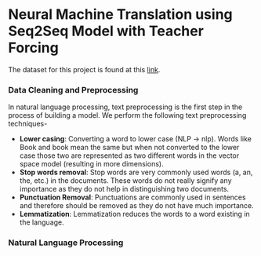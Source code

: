 # Neural Machine Translation using Seq2Seq Model with Teacher Forcing

The dataset for this project is found at this [link](http://storage.googleapis.com/download.tensorflow.org/data/spa-eng.zip).

### Data Cleaning and Preprocessing

In natural language processing, text preprocessing is the first step in the process of building a model. We perform the following text preprocessing techniques- 

- **Lower casing**: Converting a word to lower case (NLP -> nlp). Words like Book and book mean the same but when not converted to the lower case those two are represented as two different words in the vector space model (resulting in more dimensions).
- **Stop words removal**: Stop words are very commonly used words (a, an, the, etc.) in the documents. These words do not really signify any importance as they do not help in distinguishing two documents.
- **Punctuation Removal**: Punctuations are commonly used in sentences and therefore should be removed as they do not have much importance.
- **Lemmatization**: Lemmatization reduces the words to a word existing in the language.

### Natural Language Processing

